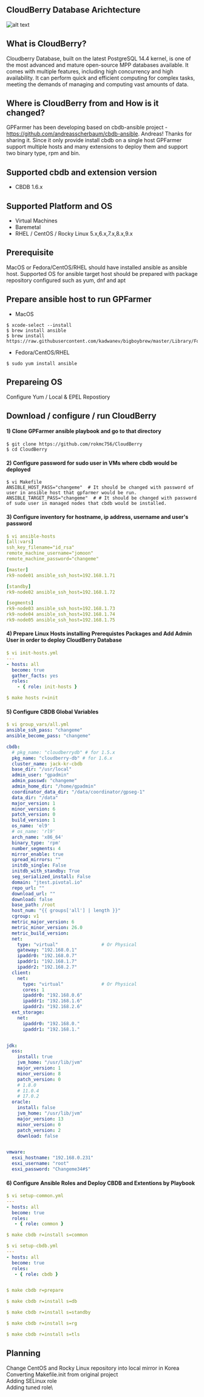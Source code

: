 ## CloudBerry Database Arichtecture
![alt text](https://github.com/rokmc756/CloudBerry/blob/main/roles/cbdb/images/cbdb-architecture.png)

## What is CloudBerry?
Cloudberry Database, built on the latest PostgreSQL 14.4 kernel, is one of the most advanced and mature open-source MPP databases available.
It comes with multiple features, including high concurrency and high availability. It can perform quick and efficient computing for complex tasks,
meeting the demands of managing and computing vast amounts of data.

## Where is CloudBerry from and How is it changed?
GPFarmer has been developing based on cbdb-ansible project - https://github.com/andreasscherbaum/cbdb-ansible. Andreas! Thanks for sharing it.
Since it only provide install cbdb on a single host GPFarmer support multiple hosts and many extensions to deploy them and support two binary type, rpm and bin.

## Supported cbdb and extension version
* CBDB 1.6.x

## Supported Platform and OS
* Virtual Machines
* Baremetal
* RHEL / CentOS / Rocky Linux 5.x,6.x,7.x,8.x,9.x


## Prerequisite
MacOS or Fedora/CentOS/RHEL should have installed ansible as ansible host.
Supported OS for ansible target host should be prepared with package repository configured such as yum, dnf and apt

## Prepare ansible host to run GPFarmer
* MacOS
```
$ xcode-select --install
$ brew install ansible
$ brew install https://raw.githubusercontent.com/kadwanev/bigboybrew/master/Library/Formula/sshpass.rb
```

* Fedora/CentOS/RHEL
```
$ sudo yum install ansible
```

## Prepareing OS
Configure Yum / Local & EPEL Repostiory

## Download / configure / run CloudBerry
#### 1) Clone GPFarmer ansible playbook and go to that directory
```
$ git clone https://github.com/rokmc756/CloudBerry
$ cd CloudBerry
```

#### 2) Configure password for sudo user in VMs where cbdb would be deployed
```
$ vi Makefile
ANSIBLE_HOST_PASS="changeme"  # It should be changed with password of user in ansible host that gpfarmer would be run.
ANSIBLE_TARGET_PASS="changeme"  # # It should be changed with password of sudo user in managed nodes that cbdb would be installed.
```

#### 3) Configure inventory for hostname, ip address, username and user's password
```yaml
$ vi ansible-hosts
[all:vars]
ssh_key_filename="id_rsa"
remote_machine_username="jomoon"
remote_machine_password="changeme"

[master]
rk9-node01 ansible_ssh_host=192.168.1.71

[standby]
rk9-node02 ansible_ssh_host=192.168.1.72

[segments]
rk9-node03 ansible_ssh_host=192.168.1.73
rk9-node04 ansible_ssh_host=192.168.1.74
rk9-node05 ansible_ssh_host=192.168.1.75
```

#### 4) Prepare Linux Hosts installing Prerequistes Packages and Add Admin User in order to deploy CloudBerry Database
```yaml
$ vi init-hosts.yml
---
- hosts: all
  become: true
  gather_facts: yes
  roles:
    - { role: init-hosts }

$ make hosts r=init
```

#### 5) Configure CBDB Global Variables
```yaml
$ vi group_vars/all.yml
ansible_ssh_pass: "changeme"
ansible_become_pass: "changeme"

cbdb:
  # pkg_name: "cloudberrydb" # for 1.5.x
  pkg_name: "cloudberry-db" # for 1.6.x
  cluster_name: jack-kr-cbdb
  base_dir: "/usr/local"
  admin_user: "gpadmin"
  admin_passwd: "changeme"
  admin_home_dir: "/home/gpadmin"
  coordinator_data_dir: "/data/coordinator/gpseg-1"
  data_dir: "/data"
  major_version: 1
  minor_version: 6
  patch_version: 0
  build_version: 1
  os_name: 'el9'
  # os_name: 'rl9'
  arch_name: 'x86_64'
  binary_type: 'rpm'
  number_segments: 4
  mirror_enable: true
  spread_mirrors: ""
  initdb_single: False
  initdb_with_standby: True
  seg_serialized_install: False
  domain: "jtest.pivotal.io"
  repo_url: ""
  download_url: ""
  download: false
  base_path: /root
  host_num: "{{ groups['all'] | length }}"
  cgroup: v1
  metric_major_version: 6
  metric_minor_version: 26.0
  metric_build_version:
  net:
    type: "virtual"                # Or Physical
    gateway: "192.168.0.1"
    ipaddr0: "192.168.0.7"
    ipaddr1: "192.168.1.7"
    ipaddr2: "192.168.2.7"
  client:
    net:
      type: "virtual"              # Or Physical
      cores: 1
      ipaddr0: "192.168.0.6"
      ipaddr1: "192.168.1.6"
      ipaddr2: "192.168.2.6"
  ext_storage:
    net:
      ipaddr0: "192.168.0."
      ipaddr1: "192.168.1."


jdk:
  oss:
    install: true
    jvm_home: "/usr/lib/jvm"
    major_version: 1
    minor_version: 8
    patch_version: 0
    # 1.8.0
    # 11.0.4
    # 17.0.2
  oracle:
    install: false
    jvm_home: "/usr/lib/jvm"
    major_version: 13
    minor_version: 0
    patch_version: 2
    download: false


vmware:
  esxi_hostname: "192.168.0.231"
  esxi_username: "root"
  esxi_password: "Changeme34#$"
```

#### 6) Configure Ansible Roles and Deploy CBDB and Extentions by Playbook
```yaml
$ vi setup-common.yml
---
- hosts: all
  become: true
  roles:
   - { role: common }

$ make cbdb r=install s=common

$ vi setup-cbdb.yml
---
- hosts: all
  become: true
  roles:
   - { role: cbdb }


$ make cbdb r=prepare

$ make cbdb r=install s=db

$ make cbdb r=install s=standby

$ make cbdb r=install s=rg

$ make cbdb r=install s=tls
```

## Planning
Change CentOS and Rocky Linux repository into local mirror in Korea\
Converting Makefile.init from original project\
Adding SELinux role\
Adding tuned role\
